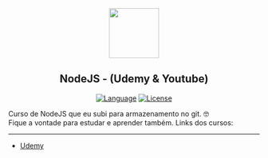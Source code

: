 <div id="header" align="center">
	<img src="https://static-00.iconduck.com/assets.00/nodejs-icon-2048x1254-fc24w6ld.png" width="100"/>
</div>
<h2 align="center">
    <b>NodeJS - (Udemy & Youtube)</b>
</h2>

<p align="center">
    <a href="#"><img src="https://img.shields.io/badge/language-nodejs-%23f7df1e" alt="Language"></a>
    <a href="#"><img src="https://img.shields.io/badge/license-MIT-green" alt="License"></a>
</p>

<p>
    Curso de NodeJS que eu subi para armazenamento no git. 🤓 <br>
    Fique a vontade para estudar e aprender também.
    Links dos cursos:
</p>

<hr>

-   [Udemy](https://www.udemy.com/course/curso-de-javascript-moderno-do-basico-ao-avancado)